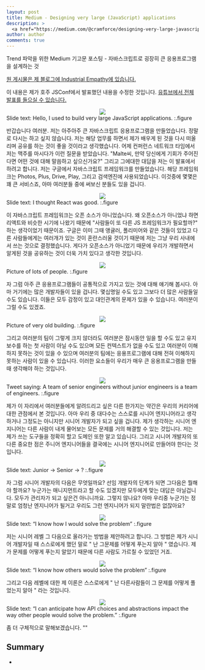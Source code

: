 ```yaml
---
layout: post
title: Medium - Designing very large (JavaScript) applications
description: >
  <a href="https://medium.com/@cramforce/designing-very-large-javascript-applications-6e013a3291a3"> 원문 - Malte Ubl </a>
author: author
comments: true
---
```


Trend 파악을 위한 Medium 기고문 포스팅 - 자바스크립트로 굉장히 큰 응용프로그램을 설계하는 것

<a href="https://www.industrialempathy.com/posts/designing-very-large-javascript-applications/">원 게시물은 제 블로그에 Industrial Empathy에 있습니다.</a>

이 내용은 제가 호주 JSConf에서 발표했던 내용을 수정한 것입니다. <a href="https://www.youtube.com/watch?v=ZZmUwXEiPm4">유튜브에서 전체 발표를 들으실 수 있습니다.</a>

<center>
<img src="https://miro.medium.com/max/700/1*DqvlkOgHSKmp5Tu1eX5mdw.png"/>
</center>
Slide text: Hello, I used to build very large JavaScript applications.
:.figure

반갑습니다 여러분. 저는 아주아주 큰 자바스크립트 응용프로그램을 만들었습니다. 정말로 다시는 하고 싶지 않습니다. 저는 해당 업무를 하면서 제가 배우게 된 것을 다시 떠올리며 공유를 하는 것이 좋을 것이라고 생각했습니다. 어제 컨퍼런스 네트워크 타임에서 저는 맥주를 마시다가 이런 질문을 받았습니다. "Malte씨, 만약 당신에게 기회가 주어진다면 어떤 것에 대해 말씀하고 싶으신가요?" 그리고 그에대한 대답을 저는 이 발표에서 하려고 합니다. 저는 구글에서 자바스크립트 프레임워크를 만들었습니다. 해당 프레임워크는 Photos, Plus, Drive, Play, 그리고 검색엔진에 사용되었습니다. 이것중에 몇몇은 꽤 큰 서비스죠, 아마 여러분들 중에 써보신 분들도 있을 겁니다.

<center>
<img src="https://miro.medium.com/max/700/1*v0r4OVf-RXr9ePakdmv5LQ.png"/>
</center>
Slide text: I thought React was good.
:.figure

이 자바스크립트 프레임워크는 오픈 소스가 아니었습니다. 왜 오픈소스가 아니었냐 하면 리액트와 비슷한 시기에 나왔기 때문에 "사람들이 또 다른 JS 프레임워크가 필요할까?" 하는 생각이었기 때문이죠. 구글은 이미 그때 앵귤러, 폴리미어와 같은 것들이 있었고 다른 사람들에게는 여러개가 있는 것이 혼란스러울 것이기 때문에 저는 그냥 우리 사내에서 쓰는 것으로 결정했습니다. 게다가 오픈소스가 아니었기 때문에 우리가 개발하면서 알게된 것을 공유하는 것이 더욱 가치 있다고 생각한 것입니다.

<center>
<img src="https://miro.medium.com/max/700/1*LL3uYYDMT5uIFRxR_7JxPQ.png"/>
</center>
Picture of lots of people.
:.figure

자 그럼 아주 큰 응용프로그램들이 공통적으로 가지고 있는 것에 대해 얘기해 봅시다. 아마 거기에는 많은 개발자들이 있을 겁니다. 몇십명일 수도 있고 그보다 더 많은 사람들일 수도 있습니다. 이들은 모두 감정이 있고 대인관계의 문제가 있을 수 있습니다. 여러분이 그럴 수도 있겠죠.

<center>
<img src="https://miro.medium.com/max/700/1*WEH24kaBbar8-1gzN_AO3w.png"/>
</center>
Picture of very old building.
:.figure

그리고 여러분의 팀이 그렇게 크지 않더라도 여러분은 잠시동안 일을 할 수도 있고 유지보수를 하는 첫 사람이 아닐 수도 있으며 모든 컨텍스트가 없을 수도 있고 여러분이 이해하지 못하는 것이 있을 수 있으며 여러분의 팀에는 응용프로그램에 대해 전혀 이해하지 못하는 사람이 있을 수 있습니다. 이러한 요소들이 우리가 매우 큰 응용프로그램을 만들 때 생각해야 하는 것입니다.

<center>
<img src="https://miro.medium.com/max/700/1*fzb42X35lNGmkQHhJLhEBQ.png"/>
</center>
Tweet saying: A team of senior engineers without junior engineers is a team of engineers.
:.figure

제가 이 자리에서 여러분들에게 알려드리고 싶은 다른 한가지는 약간은 우리의 커리어에 대한 관점에서 본 것입니다. 아마 우리 중 대다수는 스스로를 시니어 엔지니어라고 생각하거나 그정도는 아니지만 시니어 개발자가 되고 싶을 겁니다. 제가 생각하는 시니어 엔지니어는 다른 사람이 내게 물어보는 모든 문제를 거의 해결할 수 있는 것입니다. 저는 제가 쓰는 도구들을 정확히 할고 도메인 또한 알고 있습니다. 그리고 시니어 개발자의 또다른 중요한 점은 주니어 엔지니어들을 결국에는 시니어 엔지니어로 만들어야 한다는 것입니다.

<center>
<img src="https://miro.medium.com/max/700/1*xpRJ1dXHMlFq1V4oDKU__w.png"/>
</center>
Slide text: Junior -> Senior -> ?
:.figure

자 그럼 시니어 개발자의 다음은 무엇일까요? 선임 개발자의 단계가 되면 그다음은 뭘해야 할까요? 누군가는 매니지먼트라고 할 수도 있겠지만 모두에게 맞는 대답은 아닐겁니다. 모두가 관리자가 되고 싶은건 아니니까요. 그렇지 않나요? 아마 우리중 누군가는 정말로 엄청난 엔지니어가 될거고 우리도 그런 엔지니어가 되지 말란법은 없잖아요?

<center>
<img src="https://miro.medium.com/max/700/1*wL5wiTWICj1keue9YZOAhQ.png"/>
</center>
Slide text: “I know how I would solve the problem”
:.figure

저는 시니어 레벨 그 다음으로 올라가는 방법을 제안하려고 합니다. 그 방법은 제가 시니어 개발자일 때 스스로에게 했던 말로 " 난 그문제를 어떻게 푸는지 알아 " 였습니다. 제가 문제를 어떻게 푸는지 알았기 때문에 다른 사람도 가르칠 수 있었던 거죠.

<center>
<img src="https://miro.medium.com/max/700/1*UyLoKH7y54JAYigVlwCJpQ.png"/>
</center>
Slide text: “I know how others would solve the problem”
:.figure

그리고 다음 레벨에 대한 제 이론은 스스로에게 " 난 다른사람들이 그 문제를 어떻게 풀었는지 알아 " 라는 것입니다.

<center>
<img src="https://miro.medium.com/max/700/1*zBBGLRIZw94gp54pspvx-g.png"/>
</center>
Slide text: “I can anticipate how API choices and abstractions impact the way other people would solve the problem.”
:.figure

좀 더 구체적으로 말해보겠습니다. ""
## Summary
*
